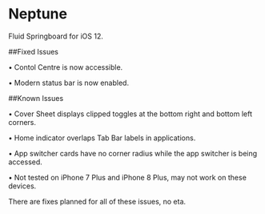 # Neptune
Fluid Springboard for iOS 12.

##Fixed Issues

• Contol Centre is now accessible.

• Modern status bar is now enabled.


##Known Issues

• Cover Sheet displays clipped toggles at the bottom right and bottom left corners.

• Home indicator overlaps Tab Bar labels in applications.

• App switcher cards have no corner radius while the app switcher is being accessed.

• Not tested on iPhone 7 Plus and iPhone 8 Plus, may not work on these devices.

There are fixes planned for all of these issues, no eta.

